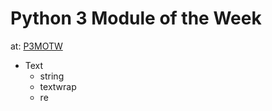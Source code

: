 # Python 3 Module of the Week

at: [P3MOTW](https://pymotw.com/3/)

* Text
    * string
    * textwrap
    * re

